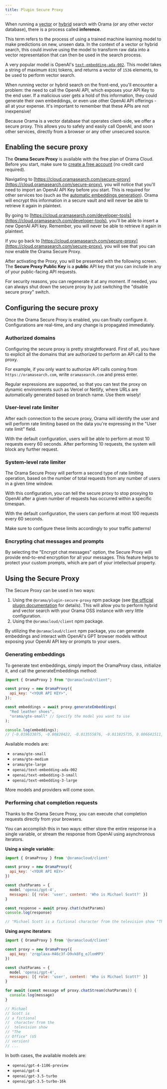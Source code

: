 ```yaml
---
title: Plugin Secure Proxy
---
```


When running a [vector](/open-source/usage/search/vector-search.html) or [hybrid](/open-source/usage/search/hybrid-search.html) search with Orama (or any other vector database), there is a process called **inference**.

This term refers to the process of using a trained machine learning model to make predictions on new, unseen data. In the context of a vector or hybrid search, this could involve using the model to transform raw data into a vector representation that can then be used in the search process.

A very popular model is OpenAI's [`text-embedding-ada-002`](https://platform.openai.com/docs/guides/embeddings/what-are-embeddings). This model takes a string of maximum `8191` tokens, and returns a vector of `1536` elements, to be used to perform vector search.

When running vector or hybrid search on the front-end, you'll encounter a problem: the need to call the OpenAI API, which exposes your API Key to the end user. If a malicious user gets a hold of this information, they could generate their own embeddings, or even use other OpenAI API offerings - all at your expense. It's important to remember that these APIs are not inexpensive!

Because Orama is a vector database that operates client-side, we offer a secure proxy. This allows you to safely and easily call OpenAI, and soon other services, directly from a browser or any other unsecured source.

## Enabling the secure proxy

The **Orama Secure Proxy** is available with the free plan of Orama Cloud. Before you start, make sure to [create a free account](https://cloud.oramasearch.com) (no credit card required).

Navigating to [https://cloud.oramasearch.com/secure-proxy](https://cloud.oramasearch.com/secure-proxy), you will notice that you'll need to import an OpenAI API Key before you start. This is required for other services too (such as the [automatic embeddings generation](/cloud/orama-ai/automatic-embeddings-generation.html)). Orama will encrypt this information in a secure vault and will never be able to retrieve it again in plaintext.

<ZoomImg
  src='/plugins/secure-proxy/initial-screen.png'
  alt='Initial screen of Orama Secure Proxy'
/>

By going to [https://cloud.oramasearch.com/developer-tools](https://cloud.oramasearch.com/developer-tools), you'll be able to insert a new OpenAI API key. Remember, you will never be able to retrieve it again in plaintext.

<ZoomImg
  src='/plugins/secure-proxy/openai-key-popup.png'
  alt='OpenAI API Key popup'
/>

If you go back to [https://cloud.oramasearch.com/secure-proxy](https://cloud.oramasearch.com/secure-proxy), you will see that you can now enable the Orama Secure Proxy.

<ZoomImg
  src='/plugins/secure-proxy/activate.png'
  alt='Enable Orama Secure Proxy'
/>

After activating the Proxy, you will be presented with the following screen. The **Secure Proxy Public Key** is a **public** API key that you can include in any of your public-facing API requests.

For security reasons, you can regenerate it at any moment. If needed, you can always shut down the secure proxy by just switching the "disable secure proxy" switch.

<ZoomImg
  src='/plugins/secure-proxy/proxy-key.png'
  alt='Orama Secure Proxy Key'
/>

## Configuring the secure proxy

Once the Orama Secure Proxy is enabled, you can finally configure it. Configurations are real-time, and any change is propagated immediately.

<ZoomImg
  src='/plugins/secure-proxy/configuration.png'
  alt='Orama Secure Proxy Configuration'
/>

### Authorized domains

Configuring the secure proxy is pretty straightforward. First of all, you have to explicit all the domains that are authorized to perform an API call to the proxy.

For example, if you only want to authorize API calls coming from `https://oramasearch.com`, write `oramasearch.com` and press enter.

Regular expressions are supported, so that you can test the proxy on dynamic environments such as Vercel or Netlify, where URLs are automatically generated based on branch name. Use them wisely!

### User-level rate limiter

After each connection to the secure proxy, Orama will identify the user and will perform rate limiting based on the data you're expressing in the "User rate limit" field.

With the default configuration, users will be able to perform at most 10 requests every 60 seconds. After performing 10 requests, the system will block any further request.

### System-level rate limiter

The Orama Secure Proxy will perform a second type of rate limiting operation, based on the number of total requests from any number of users in a given time window.

With this configuration, you can tell the secure proxy to stop proxying to OpenAI after a given number of requests has occurred within a specific timespan.

With the default configuration, the users can perform at most 100 requests every 60 seconds.

Make sure to configure these limits accordingly to your traffic patterns!

### Encrypting chat messages and prompts

By selecting the "Encrypt chat messages" option, the Secure Proxy will provide end-to-end encryption for all your messages. This feature helps to protect your custom prompts, which are part of your intellectual property.

## Using the Secure Proxy

The Secure Proxy can be used in two ways:

1. Using the `@orama/plugin-secure-proxy` npm package (see [the official plugin documentation](/open-source/plugins/plugin-secure-proxy.html) for details). This will allow you to perform hybrid and vector search with your Orama OSS instance with very little configuration.
2. Using the `@oramacloud/client` npm package.

By utilizing the `@oramacloud/client` npm package, you can generate embeddings and interact with OpenAI's GPT browser models without exposing your OpenAI API key or prompts to your users.

### Generating embeddings

To generate text embeddings, simply import the OramaProxy class, initialize it, and call the generateEmbeddings method:

```js
import { OramaProxy } from "@oramacloud/client";

const proxy = new OramaProxy({
  api_key: "<YOUR API KEY>",
});

const embeddings = await proxy.generateEmbeddings(
  "Red leather shoes",
  "orama/gte-small" // Specify the model you want to use
);

console.log(embeddings);
// [-0.019633075, -0.00820422, -0.013555876, -0.011825735, 0.006641511, -0.012948156, ...]
```

Available models are:

- `orama/gte-small`
- `orama/gte-medium`
- `orama/gte-large`
- `openai/text-embedding-ada-002`
- `openai/text-embedding-3-small`
- `openai/text-embedding-3-large`

More models and providers will come soon.

### Performing chat completion requests

Thanks to the Orama Secure Proxy, you can execute chat completion requests directly from your browsers.

You can accomplish this in two ways: either store the entire response in a single variable, or stream the response from OpenAI using asynchronous iterators.

**Using a single variable**:

```js
import { OramaProxy } from '@oramacloud/client'

const proxy = new OramaProxy({
  api_key: '<YOUR API KEY>'
})

const chatParams = {
  model 'openai/gpt-4',
  messages: [{ role: 'user', content: 'Who is Michael Scott?' }]
}

const response = await proxy.chat(chatParams)
console.log(response)

// "Michael Scott is a fictional character from the television show "The Office" (US version) ..."
```

**Using async iterators**:

```js
import { OramaProxy } from '@oramacloud/client'

const proxy = new OramaProxy({
  api_key: 'zrqplaxa-H46c3f-D9vk8Fg_eJlomMP3'
})

const chatParams = {
  model 'openai/gpt-4',
  messages: [{ role: 'user', content: 'Who is Michael Scott?' }]
}

for await (const message of proxy.chatStream(chatParams)) {
  console.log(message)
}

// Michael
// Scott is
// a fictional
//  character from the
//  television show
// "The
// Office" (US
// version)
// ...
```

In both cases, the available models are:

- `openai/gpt-4-1106-preview`
- `openai/gpt-4`
- `openai/gpt-3.5-turbo`
- `openai/gpt-3.5-turbo-16k`
